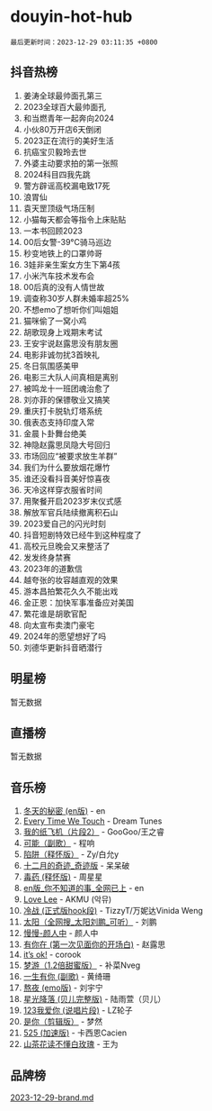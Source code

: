 # douyin-hot-hub

`最后更新时间：2023-12-29 03:11:35 +0800`

## 抖音热榜

1. 姜涛全球最帅面孔第三
1. 2023全球百大最帅面孔
1. 和当燃青年一起奔向2024
1. 小伙80万开店6天倒闭
1. 2023正在流行的美好生活
1. 抗癌宝贝毅玲去世
1. 外婆主动要求拍的第一张照
1. 2024科目四我先跳
1. 警方辟谣高校漏电致17死
1. 浪胃仙
1. 袁天罡顶级气场压制
1. 小猫每天都会等指令上床贴贴
1. 一本书回顾2023
1. 00后女警-39°C骑马巡边
1. 秒变地铁上的口罩帅哥
1. 3娃非亲生案女方生下第4孩
1. 小米汽车技术发布会
1. 00后真的没有人情世故
1. 调查称30岁人群未婚率超25%
1. 不想emo了想听你们叫姐姐
1. 猫咪偷了一窝小鸡
1. 胡歌现身上戏期末考试
1. 王安宇说赵露思没有朋友圈
1. 电影非诚勿扰3首映礼
1. 冬日氛围感美甲
1. 电影三大队人间真相是离别
1. 被鸣龙十一班团魂治愈了
1. 刘亦菲的保镖敬业又搞笑
1. 重庆打卡脱轨灯塔系统
1. 俄表态支持印度入常
1. 金晨卜卦舞台绝美
1. 神隐赵露思凤隐大号回归
1. 市场回应“被要求放生羊群”
1. 我们为什么要放烟花爆竹
1. 谁还没看抖音美好惊喜夜
1. 天冷这样穿衣服省时间
1. 用聚餐开启2023岁末仪式感
1. 解放军官兵陆续撤离积石山
1. 2023爱自己的闪光时刻
1. 抖音短剧特效已经牛到这种程度了
1. 高校元旦晚会又来整活了
1. 发发终身禁赛
1. 2023年的道歉信
1. 越夸张的妆容越直观的效果
1. 游本昌拍繁花久久不能出戏
1. 金正恩：加快军事准备应对美国
1. 繁花谁是胡歌官配
1. 向太宣布卖澳门豪宅
1. 2024年的愿望想好了吗
1. 刘德华更新抖音晒潜行

## 明星榜

暂无数据

## 直播榜

暂无数据

## 音乐榜

1. [冬天的秘密 (en版)](https://sf6-cdn-tos.douyinstatic.com/obj/tos-cn-ve-2774/okIuMHDdzyf3FjGK4Lphe1vfHcQaPIHAg0Z4CR) - en
1. [Every Time We Touch](https://sf3-cdn-tos.douyinstatic.com/obj/tos-cn-ve-2774/ogN6lUKQeBBfEVhIOMikG1CcJjugxk1tztZyhP) - Dream Tunes
1. [我的纸飞机（片段2）](https://sf6-cdn-tos.douyinstatic.com/obj/tos-cn-ve-2774/oM2ZrKcg2CD5AeRB2gkeXOFB1IxAGJdZPazYHf) - GooGoo/王之睿
1. [可能（副歌）](https://sf3-cdn-tos.douyinstatic.com/obj/tos-cn-ve-2774/cde1731888894259b333569393c2fb51) - 程响
1. [陷阱（释怀版）](https://sf3-cdn-tos.douyinstatic.com/obj/tos-cn-ve-2774/oE8C21LeZrzKLDFfQYgMzx4GAIHageG5IzayY7) - Zy/白允y
1. [十二月的奇迹_奇迹版](https://sf6-cdn-tos.douyinstatic.com/obj/tos-cn-ve-2774/oMslvA9FBzGMGHnyUuoiiUjtIAXfMz6tzwByW8) - 呆呆破
1. [毒药 (释怀版)](https://sf6-cdn-tos.douyinstatic.com/obj/tos-cn-ve-2774/oYILMEAzspdZBIzy4frJNB8ZHPHWAhiwowd4Ad) - 周星星
1. [en版_你不知道的事_全网已上](https://sf6-cdn-tos.douyinstatic.com/obj/tos-cn-ve-2774/o4QbYLDezHUtFyDKdF9XfmPhIewaqEQAggj6Cb) - en
1. [Love Lee](https://sf3-cdn-tos.douyinstatic.com/obj/tos-cn-ve-2774/o05GbkJGbCBTdDnMtB0fwOYgkeZp23vrWQDQBS) - AKMU (악뮤)
1. [冷战 (正式版hook段)](https://sf3-cdn-tos.douyinstatic.com/obj/tos-cn-ve-2774/oMuEoiBasWApEMVDgNiI8VAByNmwo5J0pyf8Yx) - TizzyT/万妮达Vinida Weng
1. [太阳（全网搜_太阳刘鹏_可听）](https://sf6-cdn-tos.douyinstatic.com/obj/tos-cn-ve-2774/ogWbyIQnlBFImVbeDocRdCIYtBHlbJXgfZMvgz) - 刘鹏
1. [慢慢-颜人中](https://sf3-cdn-tos.douyinstatic.com/obj/tos-cn-ve-2774/ocjHNfBXdBxQNC8ZGAeoLMFTUgtBg8bkExunDC) - 颜人中
1. [有你在 (第一次见面你的开场白)](https://sf6-cdn-tos.douyinstatic.com/obj/tos-cn-ve-2774/oAthrQ3ClJBfI57uBoFEgNDYtNCZ0TSYQQfxQ0) - 赵露思
1. [it’s ok!](https://sf6-cdn-tos.douyinstatic.com/obj/tos-cn-ve-2774/0fc4d0ee28444bd0ab76e8b7c0003f52) - corook
1. [梦游（1.2倍甜蜜版）](https://sf6-cdn-tos.douyinstatic.com/obj/tos-cn-ve-2774/o4gyAUm8hwufoEABmwVIiQtHsFuGzAEEWtNMzo) - 补菜Nveg
1. [一生有你 (副歌)](https://sf6-cdn-tos.douyinstatic.com/obj/tos-cn-ve-2774/o8xzM8HLaQzgMiJ96FKAWCenIuzkFpfClDdmeW) - 黄绮珊
1. [熬夜 (emo版)](https://sf3-cdn-tos.douyinstatic.com/obj/tos-cn-ve-2774/ocQZvZErLThAfNQOtBZ178gQDfCDFBL9iB5lvY) - 刘宇宁
1. [星光降落 (贝儿完整版)](https://sf6-cdn-tos.douyinstatic.com/obj/tos-cn-ve-2774/okwB9hAwyAtsFFkFBzAX1hOOfQuIoMNs0W2Mwr) - 陆雨萱（贝儿）
1. [123我爱你 (说唱片段)](https://sf6-cdn-tos.douyinstatic.com/obj/tos-cn-ve-2774/oYCWFpY0hL9kda0dQKIGDYeKYfQmAse0DgpDjz) - LZ轮子
1. [是你（剪辑版）](https://sf3-cdn-tos.douyinstatic.com/obj/tos-cn-ve-2774/46019dae783c4c969944217fe1cfafc4) - 梦然
1. [525 (加速版)](https://sf6-cdn-tos.douyinstatic.com/obj/tos-cn-ve-2774/oIfKCtqfDyP8Vc9FpAPgWMyezT6LnDT1abRwGg) - 卡西恩Cacien
1. [山茶花读不懂白玫瑰](https://sf6-cdn-tos.douyinstatic.com/obj/tos-cn-ve-2774/osfn8B7DktrRHEPJgPCfDbw7QDQEkwC16BxZg9) - 王为

## 品牌榜

[2023-12-29-brand.md](2023-12-29-brand.md)
